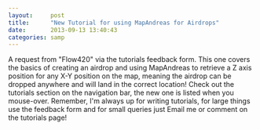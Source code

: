 ```yaml
---
layout:     post
title:      "New Tutorial for using MapAndreas for Airdrops"
date:       2013-09-13 13:40:43
categories: samp
---
```

A request from "Flow420" via the tutorials feedback form. This one covers the basics of creating an airdrop and using MapAndreas to retrieve a Z axis position for any X-Y position on the map, meaning the airdrop can be dropped anywhere and will land in the correct location! Check out the tutorials section on the navigation bar, the new one is listed when you mouse-over. Remember, I'm always up for writing tutorials, for large things use the feedback form and for small queries just Email me or comment on the tutorials page!

